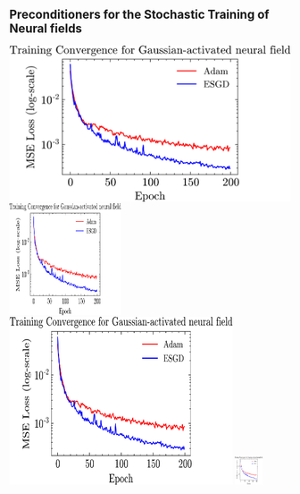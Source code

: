 ## Preconditioners for the Stochastic Training of Neural fields ##

<img src="misc/gaussian_convergence.png">
<img src="misc/gaussian_convergence.png" width="200" height="200">
<img src="misc/gaussian_convergence.png" width="400" height="300">
<img src="misc/gaussian_convergence.png" width="50" height="50">